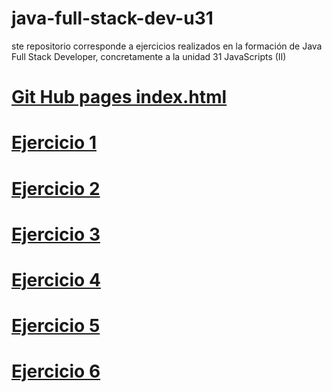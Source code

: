# java-full-stack-dev-u31
ste repositorio corresponde a ejercicios realizados en la formación de Java Full Stack Developer, concretamente a la unidad 31 JavaScripts (II)

<h1><a href="https://jagascripts.github.io/java-full-stack-dev-u31/index.html">Git Hub pages index.html</a></h1>

<h1><a href="https://jagascripts.github.io/java-full-stack-dev-u31/Ejercicio11/index.html">Ejercicio 1</a></h1>
<h1><a href="https://jagascripts.github.io/java-full-stack-dev-u31/Ejercicio12/index.html">Ejercicio 2</a></h1>
<h1><a href="https://jagascripts.github.io/java-full-stack-dev-u31/Ejercicio13/index.html">Ejercicio 3</a></h1>
<h1><a href="https://jagascripts.github.io/java-full-stack-dev-u31/Ejercicio14/index.html">Ejercicio 4</a></h1>
<h1><a href="https://jagascripts.github.io/java-full-stack-dev-u31/Ejercicio15/index.html">Ejercicio 5</a></h1>
<h1><a href="https://jagascripts.github.io/java-full-stack-dev-u31/Ejercicio16/index.html">Ejercicio 6</a></h1>

